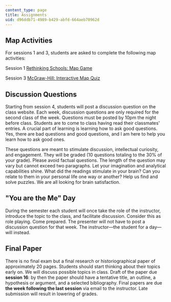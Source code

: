 ```yaml
---
content_type: page
title: Assignments
uid: d96ddb71-4989-b429-abfd-664aeb70962d
---
```


Map Activities
--------------

For sessions 1 and 3, students are asked to complete the following map activities:

Session 1 [Rethinking Schools: Map Game](http://www.rethinkingschools.org/just_fun/games/mapgame.html)

Session 3 [McGraw-Hill: Interactive Map Quiz](http://highered.mheducation.com/sites/0073406937/student_view0/chapter28/interactive_map_quiz.html)

Discussion Questions
--------------------

Starting from session 4, students will post a discussion question on the class website. Each week, discussion questions are only required for the second class of the week. Questions must be posted by 10pm the night before class. Students are to come to class having read their classmates' entries. A crucial part of learning is learning how to ask good questions. Yes, there are bad questions and good questions, and I am here to help you learn how to ask good ones.

These questions are meant to stimulate discussion, intellectual curiosity, and engagement. They will be graded (10 questions totaling to the 30% of your grade). Please avoid factual questions. The length of the question may vary but cannot exceed two paragraphs. Let your imagination and analytical capabilities shine. What did the readings stimulate in your brain? Can you relate to them in your personal life one way or another? Help us find and solve puzzles. We are all looking for brain satisfaction.

"You are the Me" Day
--------------------

During the semester each student will once take the role of the instructor, introduce the topic to the class, and facilitate discussion. Consider this as role playing. Come prepared. The presenter will not have to post a discussion question for that week. The instructor—the student for a day—will instead.

Final Paper
-----------

There is no final exam but a final research or historiographical paper of approximately 20 pages. Students should start thinking about their topics early on. We will discuss possible topics in class. Draft of the paper due **session 16**: by then the paper should have a tentative title, an outline, a hypothesis or argument, and a selected bibliography. Final papers are due **the week following the last session** via email to the instructor. Late submission will result in lowering of grades.